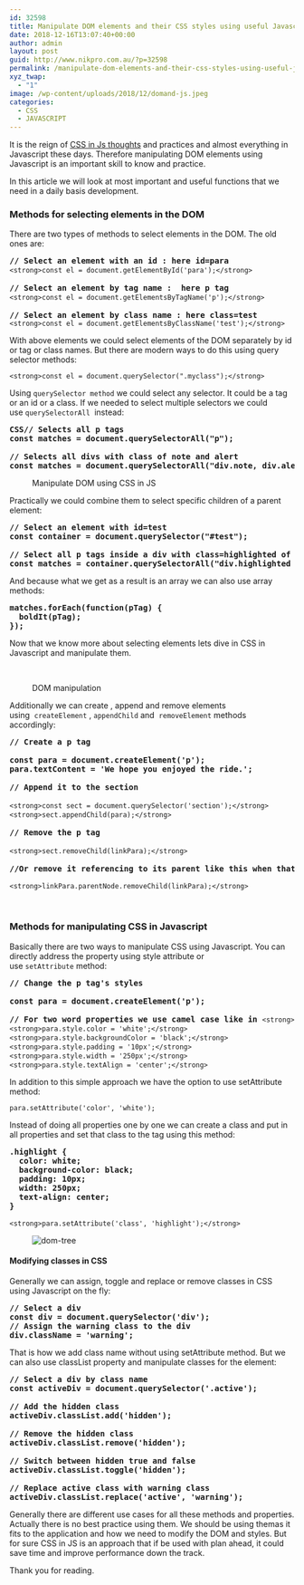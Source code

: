 ```yaml
---
id: 32598
title: Manipulate DOM elements and their CSS styles using useful Javascript methods
date: 2018-12-16T13:07:40+00:00
author: admin
layout: post
guid: http://www.nikpro.com.au/?p=32598
permalink: /manipulate-dom-elements-and-their-css-styles-using-useful-javascript-methods/
xyz_twap:
  - "1"
image: /wp-content/uploads/2018/12/domand-js.jpeg
categories:
  - CSS
  - JAVASCRIPT
---
```

It is the reign of <a rel="noreferrer noopener" aria-label="It is the reign of CSS in Js thoughts and practices and almost everything in Javascript these days. Therefore manipulating DOM elements using Javascript is an important skill to know and practice. (opens in a new tab)" href="https://css-tricks.com/css-in-js-ftw-wtf/" target="_blank">CSS in Js thoughts</a> and practices and almost everything in Javascript these days. Therefore manipulating DOM elements using Javascript is an important skill to know and practice.

In this article we will look at most important and useful functions that we need in a daily basis development.

### Methods for selecting elements in the DOM

There are two types of methods to select elements in the DOM. The old ones are:

<pre class="wp-block-preformatted"><strong>// Select an element with an id : here id=para<br /></strong><code>&lt;strong>const el = document.getElementById('para');&lt;/strong></code><strong><br /><br />// Select an element by tag name :  here p tag<br /></strong><code>&lt;strong>const el = document.getElementsByTagName('p');&lt;/strong></code><strong><br /><br />// Select an element by class name : here class=test<br /></strong><code>&lt;strong>const el = document.getElementsByClassName('test');&lt;/strong></code></pre>

With above elements we could select elements of the DOM separately by id or tag or class names. But there are modern ways to do this using query selector methods:

<pre class="wp-block-preformatted"><code>&lt;strong>const el = document.querySelector(".myclass");&lt;/strong></code></pre>

Using&nbsp;`querySelector method`&nbsp;we could select any selector. It could be a tag or an id or a class. If we needed to select multiple selectors we could use&nbsp;`querySelectorAll`&nbsp; instead:

<pre class="wp-block-preformatted"><strong>CSS// Selects all p tags<br />const matches = document.querySelectorAll("p");<br /></strong><br /><strong>// Selects all divs with class of note and alert<br />const matches = document.querySelectorAll("div.note, div.alert");</strong><br /></pre>

<div class="wp-block-image">
  <figure class="aligncenter"><img src="http://www.nikpro.com.au/wp-content/uploads/2018/12/htmlDOM.png" alt="" class="wp-image-32602" srcset="http://testgatsby.local/wp-content/uploads/2018/12/htmlDOM.png 225w, http://testgatsby.local/wp-content/uploads/2018/12/htmlDOM-150x150.png 150w" sizes="(max-width: 225px) 100vw, 225px" /><figcaption>Manipulate DOM using CSS in JS</figcaption></figure>
</div>

Practically we could combine them to select specific children of a parent element:

<pre class="wp-block-preformatted"><strong>// Select an element with id=test<br />const container = document.querySelector("#test");<br /><br />// Select all p tags inside a div with class=highlighted of the above container<br />const matches = container.querySelectorAll("div.highlighted &gt; p");</strong></pre>

And because what we get as a result is an array we can also use array methods:

<pre class="wp-block-preformatted"><strong>matches.forEach(function(pTag) {<br />  boldIt(pTag);<br />});</strong></pre>

Now that we know more about selecting elements lets dive in CSS in Javascript and manipulate them.<figure class="wp-block-image">

<img src="http://www.nikpro.com.au/wp-content/uploads/2018/12/dom-manipulation-1024x576.png" alt="" class="wp-image-32600" srcset="http://testgatsby.local/wp-content/uploads/2018/12/dom-manipulation-1024x576.png 1024w, http://testgatsby.local/wp-content/uploads/2018/12/dom-manipulation-300x169.png 300w, http://testgatsby.local/wp-content/uploads/2018/12/dom-manipulation-768x432.png 768w, http://testgatsby.local/wp-content/uploads/2018/12/dom-manipulation-1568x882.png 1568w" sizes="(max-width: 1024px) 100vw, 1024px" /> <figcaption>  
DOM manipulation  
</figcaption></figure> 

Additionally we can create , append and remove elements using&nbsp;&nbsp;`createElement`&nbsp;, `appendChild`&nbsp;and &nbsp;`removeElement` methods accordingly:

<pre class="wp-block-preformatted"><strong>// Create a p tag<br /><br />const para = document.createElement('p');<br />para.textContent = 'We hope you enjoyed the ride.';<br /><br />// Append it to the section<br /><br /></strong><code>&lt;strong>const sect = document.querySelector('section');&lt;/strong></code><strong><br /></strong><code>&lt;strong>sect.appendChild(para);&lt;/strong></code><strong><br /><br />// Remove the p tag<br /><br /></strong><code>&lt;strong>sect.removeChild(linkPara);&lt;/strong></code><strong><br /><br />//Or remove it referencing to its parent like this when that is the only way<br /><br /></strong><code>&lt;strong>linkPara.parentNode.removeChild(linkPara);&lt;/strong></code></pre>

&nbsp;

### Methods for manipulating CSS in Javascript

Basically there are two ways to manipulate CSS using Javascript. You can directly address the property using style attribute or use&nbsp;`setAttribute`&nbsp;method:

<pre class="wp-block-preformatted"><strong>// Change the p tag's styles<br /><br />const para = document.createElement('p');<br /><br />// For two word properties we use camel case like in </strong><code>&lt;strong>backgroundColor&lt;/strong></code><strong><br /></strong><code>&lt;strong>para.style.color = 'white';&lt;/strong></code><strong><br /></strong><code>&lt;strong>para.style.backgroundColor = 'black';&lt;/strong></code><strong><br /></strong><code>&lt;strong>para.style.padding = '10px';&lt;/strong></code><strong><br /></strong><code>&lt;strong>para.style.width = '250px';&lt;/strong></code><strong><br /></strong><code>&lt;strong>para.style.textAlign = 'center';&lt;/strong></code><strong><br /></strong></pre>

In addition to this simple approach we have the option to use setAttribute method:

<pre class="wp-block-preformatted"><code>para.setAttribute('color', 'white');</code></pre>

Instead of doing all properties one by one we can create a class and put in all properties and set that class to the tag using this method:

<pre class="wp-block-preformatted"><strong>.highlight {<br />  color: white;<br />  background-color: black;<br />  padding: 10px;<br />  width: 250px;<br />  text-align: center;<br />}<br /><br /></strong><code>&lt;strong>para.setAttribute('class', 'highlight');&lt;/strong></code></pre><figure class="wp-block-image">

<img src="http://www.nikpro.com.au/wp-content/uploads/2018/12/dom-tree.png" alt="dom-tree" class="wp-image-32605" srcset="http://testgatsby.local/wp-content/uploads/2018/12/dom-tree.png 665w, http://testgatsby.local/wp-content/uploads/2018/12/dom-tree-300x128.png 300w" sizes="(max-width: 665px) 100vw, 665px" /> </figure> 

#### Modifying classes in CSS

Generally we can assign, toggle and replace or remove classes in CSS using Javascript on the fly:

<pre class="wp-block-preformatted"><strong>// Select a div<br />const div = document.querySelector('div');<br />// Assign the warning class to the div<br />div.className = 'warning';</strong></pre>

That is how we add class name without using setAttribute method. But we can also use classList property and manipulate classes for the element:

<pre class="wp-block-preformatted"><strong>// Select a div by class name<br />const activeDiv = document.querySelector('.active');</strong><br /><strong><br />// Add the hidden class<br />activeDiv.classList.add('hidden'); </strong><br /><strong><br />// Remove the hidden class<br />activeDiv.classList.remove('hidden'); </strong><br /><strong><br />// Switch between hidden true and false<br />activeDiv.classList.toggle('hidden');</strong><br /><strong><br />// Replace active class with warning class<br />activeDiv.classList.replace('active', 'warning');</strong></pre>

Generally there are different use cases for all these methods and properties. Actually there is no best practice using them. We should be using themas it fits to the application and how we need to modify the DOM and styles. But for sure CSS in JS is an approach that if be used with plan ahead, it could save time and improve performance down the track.

Thank you for reading.